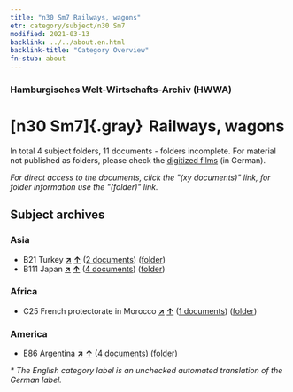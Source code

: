 ```yaml
---
title: "n30 Sm7 Railways, wagons"
etr: category/subject/n30 Sm7
modified: 2021-03-13
backlink: ../../about.en.html
backlink-title: "Category Overview"
fn-stub: about
---
```


### Hamburgisches Welt-Wirtschafts-Archiv (HWWA)
# [n30 Sm7]{.gray}&#8201; Railways, wagons&#160; 





In total 4 subject folders, 11 documents - folders incomplete.
For material not published as folders, please check the [digitized films](/film/h1_sh) (in German).

_For direct access to the documents, click the "(xy documents)" link, for folder information use the "(folder)" link._

## Subject archives



### Asia

- B21 Turkey [**&nearr;**](../../../geo/i/141111/about.en.html "Turkey (all folders)") [**&uarr;**](../../../geo/about.en.html#B21 "Country category system") (<a href="https://pm20.zbw.eu/dfgview/sh/141111,145540" title="about: Turkey : Railways, wagons" target="_blank">2 documents</a>) ([folder](http://purl.org/pressemappe20/folder/sh/141111,145540))
- B111 Japan [**&nearr;**](../../../geo/i/141272/about.en.html "Japan (all folders)") [**&uarr;**](../../../geo/about.en.html#B111 "Country category system") (<a href="https://pm20.zbw.eu/dfgview/sh/141272,145540" title="about: Japan : Railways, wagons" target="_blank">4 documents</a>) ([folder](http://purl.org/pressemappe20/folder/sh/141272,145540))

### Africa

- C25 French protectorate in Morocco [**&nearr;**](../../../geo/i/141358/about.en.html "French protectorate in Morocco (all folders)") [**&uarr;**](../../../geo/about.en.html#C25 "Country category system") (<a href="https://pm20.zbw.eu/dfgview/sh/141358,145540" title="about: French protectorate in Morocco : Railways, wagons" target="_blank">1 documents</a>) ([folder](http://purl.org/pressemappe20/folder/sh/141358,145540))

### America

- E86 Argentina [**&nearr;**](../../../geo/i/141692/about.en.html "Argentina (all folders)") [**&uarr;**](../../../geo/about.en.html#E86 "Country category system") (<a href="https://pm20.zbw.eu/dfgview/sh/141692,145540" title="about: Argentina : Railways, wagons" target="_blank">4 documents</a>) ([folder](http://purl.org/pressemappe20/folder/sh/141692,145540))


_* The English category label is an unchecked automated translation of the German label._

